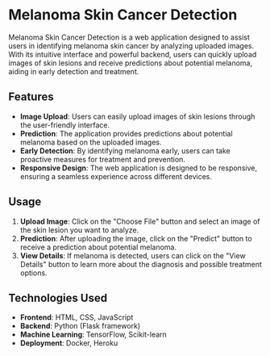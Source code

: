 # Melanoma Skin Cancer Detection

Melanoma Skin Cancer Detection is a web application designed to assist users in identifying melanoma skin cancer by analyzing uploaded images. With its intuitive interface and powerful backend, users can quickly upload images of skin lesions and receive predictions about potential melanoma, aiding in early detection and treatment.

## Features

- **Image Upload**: Users can easily upload images of skin lesions through the user-friendly interface.
- **Prediction**: The application provides predictions about potential melanoma based on the uploaded images.
- **Early Detection**: By identifying melanoma early, users can take proactive measures for treatment and prevention.
- **Responsive Design**: The web application is designed to be responsive, ensuring a seamless experience across different devices.

## Usage

1. **Upload Image**: Click on the "Choose File" button and select an image of the skin lesion you want to analyze.
2. **Prediction**: After uploading the image, click on the "Predict" button to receive a prediction about potential melanoma.
3. **View Details**: If melanoma is detected, users can click on the "View Details" button to learn more about the diagnosis and possible treatment options.

## Technologies Used

- **Frontend**: HTML, CSS, JavaScript
- **Backend**: Python (Flask framework)
- **Machine Learning**: TensorFlow, Scikit-learn
- **Deployment**: Docker, Heroku


